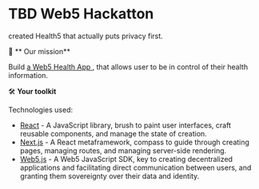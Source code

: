# TBD Web5 Hackatton

created Health5 that actually puts privacy first.

🚀 ** Our mission**

Build [a Web5 Health App ](https://Health5.vercel.app/), that allows user to be in control of their health information.

🛠️ **Your toolkit**

Technologies used:

- [React](https://react.dev/) - A JavaScript library, brush to paint user interfaces, craft reusable components, and manage the state of creation.
- [Next.js](https://nextjs.org/) - A React metaframework, compass to guide through creating pages, managing routes, and managing server-side rendering.
- [Web5.js](https://developer.tbd.website/api/web5-js/) - A Web5 JavaScript SDK, key to creating decentralized applications and facilitating direct communication between users, and granting them sovereignty over their data and identity.

